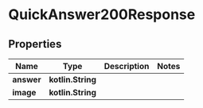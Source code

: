 
# QuickAnswer200Response

## Properties
Name | Type | Description | Notes
------------ | ------------- | ------------- | -------------
**answer** | **kotlin.String** |  | 
**image** | **kotlin.String** |  | 



